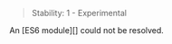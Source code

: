 
> Stability: 1 - Experimental

An [ES6 module][] could not be resolved.

<a id="ERR_MODULE_RESOLUTION_LEGACY"></a>
